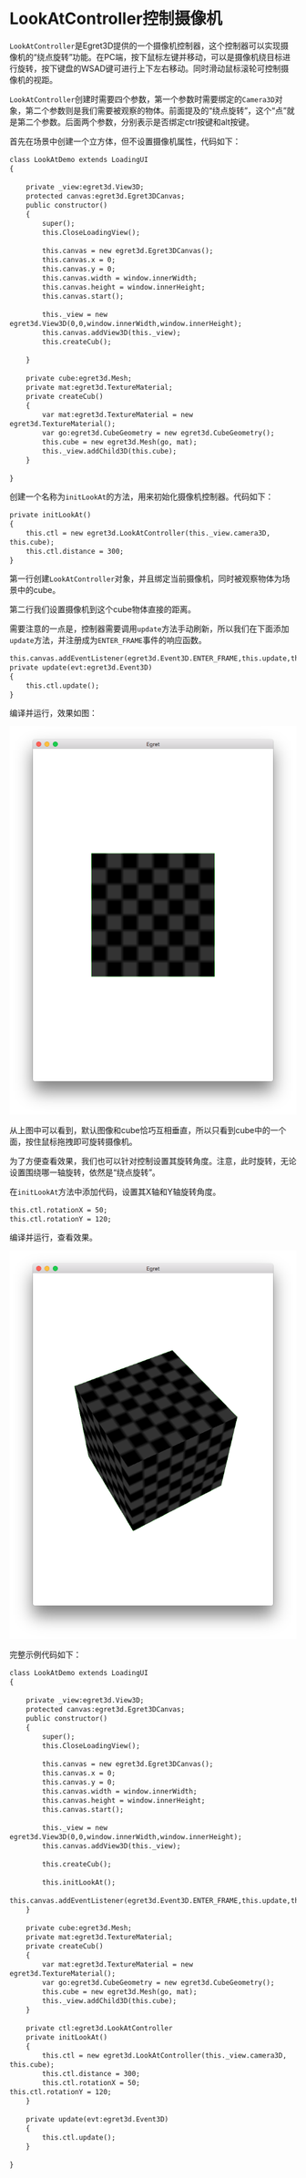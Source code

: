 # LookAtController控制摄像机

`LookAtController`是Egret3D提供的一个摄像机控制器，这个控制器可以实现摄像机的“绕点旋转”功能。在PC端，按下鼠标左键并移动，可以是摄像机绕目标进行旋转，按下键盘的WSAD键可进行上下左右移动。同时滑动鼠标滚轮可控制摄像机的视距。

`LookAtController`创建时需要四个参数，第一个参数时需要绑定的`Camera3D`对象，第二个参数则是我们需要被观察的物体。前面提及的“绕点旋转”，这个“点”就是第二个参数。后面两个参数，分别表示是否绑定ctrl按键和alt按键。

首先在场景中创建一个立方体，但不设置摄像机属性，代码如下：

```
class LookAtDemo extends LoadingUI
{

    private _view:egret3d.View3D;
    protected canvas:egret3d.Egret3DCanvas;
    public constructor()
    {
        super();
        this.CloseLoadingView();

        this.canvas = new egret3d.Egret3DCanvas();
        this.canvas.x = 0;
        this.canvas.y = 0;
        this.canvas.width = window.innerWidth;
        this.canvas.height = window.innerHeight;
        this.canvas.start();
        
        this._view = new egret3d.View3D(0,0,window.innerWidth,window.innerHeight);
        this.canvas.addView3D(this._view);
        this.createCub();

    }

    private cube:egret3d.Mesh;
    private mat:egret3d.TextureMaterial;
    private createCub()
    {
        var mat:egret3d.TextureMaterial = new egret3d.TextureMaterial();
        var go:egret3d.CubeGeometry = new egret3d.CubeGeometry();
        this.cube = new egret3d.Mesh(go, mat);
        this._view.addChild3D(this.cube);
    }
    
}
```

创建一个名称为`initLookAt`的方法，用来初始化摄像机控制器。代码如下：

```
private initLookAt()
{
    this.ctl = new egret3d.LookAtController(this._view.camera3D, this.cube);
	this.ctl.distance = 300;
}
```

第一行创建`LookAtController`对象，并且绑定当前摄像机，同时被观察物体为场景中的cube。

第二行我们设置摄像机到这个cube物体直接的距离。

需要注意的一点是，控制器需要调用`update`方法手动刷新，所以我们在下面添加`update`方法，并注册成为`ENTER_FRAME`事件的响应函数。

```
this.canvas.addEventListener(egret3d.Event3D.ENTER_FRAME,this.update,this);
private update(evt:egret3d.Event3D)
{
    this.ctl.update();
}
```

编译并运行，效果如图：

![](575cd289b776c.png)

从上图中可以看到，默认图像和cube恰巧互相垂直，所以只看到cube中的一个面，按住鼠标拖拽即可旋转摄像机。

为了方便查看效果，我们也可以针对控制设置其旋转角度。注意，此时旋转，无论设置围绕哪一轴旋转，依然是“绕点旋转”。

在`initLookAt`方法中添加代码，设置其X轴和Y轴旋转角度。

```
this.ctl.rotationX = 50;
this.ctl.rotationY = 120;
```

编译并运行，查看效果。

![](575cd289cae6a.png)


完整示例代码如下：

```
class LookAtDemo extends LoadingUI
{

    private _view:egret3d.View3D;
    protected canvas:egret3d.Egret3DCanvas;
    public constructor()
    {
        super();
        this.CloseLoadingView();

        this.canvas = new egret3d.Egret3DCanvas();
        this.canvas.x = 0;
        this.canvas.y = 0;
        this.canvas.width = window.innerWidth;
        this.canvas.height = window.innerHeight;
        this.canvas.start();
        
        this._view = new egret3d.View3D(0,0,window.innerWidth,window.innerHeight);
        this.canvas.addView3D(this._view);

        this.createCub();

        this.initLookAt();
        this.canvas.addEventListener(egret3d.Event3D.ENTER_FRAME,this.update,this);
    }

    private cube:egret3d.Mesh;
    private mat:egret3d.TextureMaterial;
    private createCub()
    {
        var mat:egret3d.TextureMaterial = new egret3d.TextureMaterial();
        var go:egret3d.CubeGeometry = new egret3d.CubeGeometry();
        this.cube = new egret3d.Mesh(go, mat);
        this._view.addChild3D(this.cube);
    }
    
    private ctl:egret3d.LookAtController
    private initLookAt()
    {
        this.ctl = new egret3d.LookAtController(this._view.camera3D, this.cube);
        this.ctl.distance = 300;
        this.ctl.rotationX = 50;
this.ctl.rotationY = 120;
    }
    
    private update(evt:egret3d.Event3D)
    {
        this.ctl.update();
    }

}
```